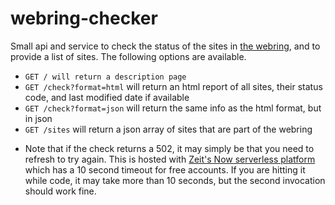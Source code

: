# webring-checker

Small api and service to check the status of the sites in [the webring](https://webring.xxiivv.com), and to provide a list of sites. The following options are available.

  - `GET / will return a description page`
  - `GET /check?format=html` will return an html report of all sites, their status code, and last modified date if available
  - `GET /check?format=json` will return the same info as the html format, but in json
  - `GET /sites` will return a json array of sites that are part of the webring

* Note that if the check returns a 502, it may simply be that you need to refresh to try again. This is hosted with [Zeit's Now serverless platform](https://zeit.co/now) which has a 10 second timeout for free accounts. If you are hitting it while code, it may take more than 10 seconds, but the second invocation should work fine.
